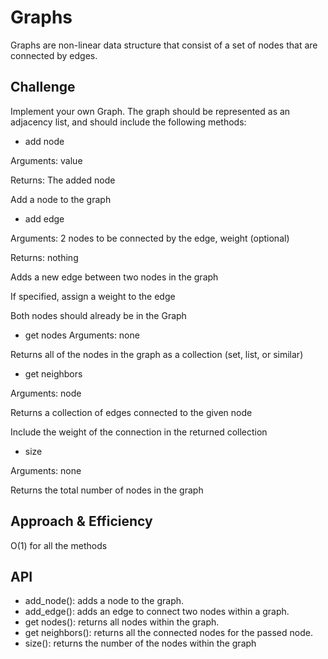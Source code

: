 # Graphs
<!-- Short summary or background information -->
Graphs are non-linear data structure that consist of a set of nodes that are connected by edges.

## Challenge
<!-- Description of the challenge -->
Implement your own Graph. The graph should be represented as an adjacency list, and should include the following methods:
- add node

Arguments: value


Returns: The added node


Add a node to the graph
- add edge

Arguments: 2 nodes to be connected by the edge, weight (optional)

Returns: nothing

Adds a new edge between two nodes in the graph

If specified, assign a weight to the edge

Both nodes should already be in the Graph

- get nodes
Arguments: none

Returns all of the nodes in the graph as a collection (set, list, or similar)

- get neighbors

Arguments: node

Returns a collection of edges connected to the given node

Include the weight of the connection in the returned collection
- size

Arguments: none

Returns the total number of nodes in the graph


## Approach & Efficiency
<!-- What approach did you take? Why? What is the Big O space/time for this approach? -->
O(1) for all the methods

## API
<!-- Description of each method publicly available in your Graph -->
- add_node(): adds a node to the graph.
- add_edge(): adds an edge to connect two nodes within a graph.
- get nodes(): returns all nodes within the graph.
- get neighbors(): returns all the connected nodes for the passed node.
- size(): returns the number of the nodes within the graph
